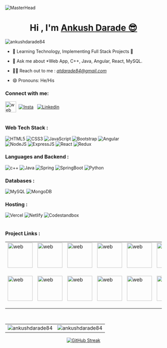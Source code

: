 ![MasterHead](https://mir-s3-cdn-cf.behance.net/project_modules/max_1200/79731568097599.5b50bca477735.jpg)

<h1 align="center"> Hi , I'm <a href="https://www.linkedin.com/in/ankushdarade84" target="_blank"> Ankush Darade 😎</a></h1>
<!-- <h3 align="center"> <img src="https://readme-typing-svg.herokuapp.com?color=0357F7&lines=Full+Stack+Java+Developer+%3A)" /> </h3> -->
<p align="left"> <img src="https://komarev.com/ghpvc/?username=ankushdarade84&label=Profile%20views&color=brightgreen&style=flat" alt="ankushdarade84" /> </p>

- 🌱 Learning Technology, Implementing Full Stack Projects 🚀

- 💬 Ask me about *Web App, C++, Java, Angular, React, MySQL.

- 👨‍💻 Reach out to me : *<a href="mailto:atdarade84@gmail.com" target="_blank">atdarade84@gmail.com</a>*

- 😄 Pronouns: He/His

<h3 align="left">Connect with me:</h3>
<div align="left">
<!--   <a href="https://www.linkedin.com/in/ankushdarade84/"><img alt="LinkedIn" src="https://raw.githubusercontent.com/rahuldkjain/github-profile-readme-generator/master/src/images/icons/Social/linked-in-alt.svg" alt="ankushdarade84" height="30" width="40" /></a>
  <a href="https://instagram.com/ankush_darade/" target="blank"><img align="center" src="https://raw.githubusercontent.com/rahuldkjain/github-profile-readme-generator/master/src/images/icons/Social/instagram.svg" alt="ankushdarade84" height="30" width="40" /></a> -->

<table >
  <tr>
      <a href="https://ankush-darade.netlify.app/" target="blank"><img align="center" alt="web"  src="https://ankush-darade.netlify.app/assets/img/aiim.png" height="35" width="35" /></a>&nbsp;
   <a href="https://instagram.com/ankush_darade/" target="blank"><img align="center"alt="Insta" src="https://img.shields.io/badge/-FFFFFF?style=for-the-badge&logo=instagram"  ></a> &nbsp;
   <a href="https://www.linkedin.com/in/ankushdarade84/" target="blank" ><img align="center" alt="Linkedin" src="https://img.shields.io/badge/-0077B5?style=for-the-badge&logo=linkedin&logoColor=white" ></a>
  </tr>
</table>

  
<!--   <a href="https://www.leetcode.com/surajdarade" target="blank"><img align="center" src="https://raw.githubusercontent.com/rahuldkjain/github-profile-readme-generator/master/src/images/icons/Social/leet-code.svg" alt="ankushdarade84" height="30" width="40" /></a> -->
</div>

<h3 align="left">Web Tech Stack :</h3>
<div align="left">
<img alt="HTML5" src="https://img.shields.io/badge/html5-%23E34F26.svg?style=for-the-badge&logo=html5&logoColor=white"/>
<img alt="CSS3" src="https://img.shields.io/badge/css3-%231572B6.svg?style=for-the-badge&logo=css3&logoColor=white"/> 
<img alt="JavaScript" src="https://img.shields.io/badge/javascript-%23323330.svg?style=for-the-badge&logo=javascript&logoColor=%23F7DF1E"/> 
<!-- <img alt="TailwindCSS" src="https://img.shields.io/badge/Tailwind_CSS-38B2AC?style=for-the-badge&logo=tailwind-css&logoColor=white"/> -->
<img alt="Bootstrap" src="https://img.shields.io/badge/bootstrap-%23563D7C.svg?style=for-the-badge&logo=bootstrap&logoColor=white"/>
<img alt="Angular" src="https://img.shields.io/badge/Angular-%23E34F26.svg?style=for-the-badge&logo=Angular&logoColor=white"/>
<br>
<!-- <img alt="PHP" src="https://img.shields.io/badge/php-%23777BB4.svg?style=for-the-badge&logo=php&logoColor=white"/> -->
<img alt="NodeJS" src="https://img.shields.io/badge/node.js-%2343853D.svg?style=for-the-badge&logo=nodedotjs&logoColor=white"/>
<img alt="ExpressJS" src="https://img.shields.io/badge/Express.js-000000?style=for-the-badge&logo=express&logoColor=white"/>
<img alt="React" src="https://img.shields.io/badge/react-%2320232a.svg?style=for-the-badge&logo=react&logoColor=%2361DAFB"/>
<!-- <img alt="mui" src="https://img.shields.io/badge/Material%20UI-007FFF?style=for-the-badge&logo=mui&logoColor=white"/> -->
<img alt="Redux" src="https://img.shields.io/badge/Redux-593D88?style=for-the-badge&logo=redux&logoColor=white"/>
<!-- <img alt="sockteio" src="https://img.shields.io/badge/Socket.io-010101?&style=for-the-badge&logo=Socket.io&logoColor=white"/> -->
</div>

<h3 align="left">Languages and Backend :</h3>
<div align="left">
  <img alt="c++" src="https://img.shields.io/badge/C%2B%2B-00599C?style=for-the-badge&logo=c%2B%2B&logoColor=white"/>
  <img alt="Java" src="https://img.shields.io/badge/Java-%23ED8B00.svg?style=for-the-badge&logo=Openjdk&logoColor=white"/>

   <img alt="Spring" src="https://img.shields.io/badge/Spring-6DB33F?style=for-the-badge&logo=Spring&logoColor=white"/>
     <img  alt="SpringBoot" src="https://img.shields.io/badge/SpringBoot-6DB33F?style=for-the-badge&logo=SpringBoot&logoColor=white"/>
       <img alt="Python" src="https://img.shields.io/badge/python-%2314354C.svg?style=for-the-badge&logo=python&logoColor=white"/>
</div>



<h3 align="left">Databases :</h3>
<div align="left">
  <img alt="MySQL" src="https://img.shields.io/badge/mysql-%2300f.svg?style=for-the-badge&logo=mysql&logoColor=white"/>
  <img alt="MongoDB" src ="https://img.shields.io/badge/MongoDB-4EA94B?style=for-the-badge&logo=mongodb&logoColor=white"/>
</div>


<h3 align="left">Hosting :</h3>
<div align="left">
<!--   <img alt="AWS" src="https://img.shields.io/badge/Amazon_AWS-FF9900?style=for-the-badge&logo=amazonaws&logoColor=white"/> -->
<!--   <img alt="Heroku" src="https://img.shields.io/badge/heroku-%23430098.svg?style=for-the-badge&logo=heroku&logoColor=white"/> -->

  <img alt="Vercel" src="https://img.shields.io/badge/Vercel-000000?style=for-the-badge&logo=vercel&logoColor=white"/>
  <img alt="Netlify" src="https://img.shields.io/badge/Netlify-00C7B7?style=for-the-badge&logo=netlify&logoColor=white"/>
    <img alt="Codestandbox" src="https://img.shields.io/badge/Codestandbox-000000?style=for-the-badge&logo=square&logoColor=white"/>
</div>
<br/>

<h3 align="left">Project Links :</h3>
<table >
  <tr>
    <td>
      <a href="https://ankush-darade.netlify.app/" target="blank"><img align="center" alt="web"  src="https://ankush-darade.netlify.app/assets/img/aiim.png" height="80" width="80" /></a>&nbsp;
    </td>
    <td>
       <a href="https://employee-teamlist.netlify.app/" target="blank"><img align="center" alt="web"  src="https://github.com/ankushdarade84/Employee-Team-List-web/assets/82811718/3f23093d-0711-4d68-bb09-3a957d39acdd" height="80" width="80" /></a>&nbsp;
    </td>
    <td>
       <a href="https://madhuri-weds-rahul.netlify.app/" target="blank"><img align="center" alt="web"  src="https://madhuri-weds-rahul.netlify.app/assets/images/sppp/MR_name.png" height="80" width="80" /></a>&nbsp;
    </td>
      <td>
        <a href="https://blind-deaf-project.netlify.app/" target="blank"><img align="center" alt="web"  src="https://blind-deaf-project.netlify.app/images/logo.png" height="80" width="80"  /></a>&nbsp;
      </td>
     <td>
       <a href="https://angular-regi-page.vercel.app/" target="blank"><img align="center" alt="web"  src="https://angular-regi-page.vercel.app/assets/ankushName.jpg"height="80" width="80"  /></a>&nbsp;
     </td>
     <td>
       <a href="https://dashbord-task.netlify.app/" target="blank"><img align="center" alt="web"  src="https://github.com/ankushdarade84/Grid-Dashbord/assets/82811718/11d018e1-381e-46f6-a67e-80edf85c54f0" height="80" width="80"  /></a>&nbsp;
     </td>
      <td>
         <a href="https://github.com/ankushdarade84/GovermentRegistartionForm" target="blank"><img align="center" alt="web"  src="https://ankush-darade.netlify.app/assets/img/portfolio/soft3.jpg" height="80" width="80"  /></a>&nbsp;
      </td>
          
  
    
  </tr>
  <tr>
    <td>
      <a href="https://github.com/ankushdarade84/Advance-Blind-Deaf-Communication-System" target="blank"><img align="center" alt="web"  src="https://ankush-darade.netlify.app/assets/img/portfolio/hard1.jpg" height="80" width="80"  /></a>&nbsp;
    </td>
    <td>
        <a href="https://github.com/ankushdarade84/Blind-Deaf-Communication-System" target="blank"><img align="center" alt="web"  src="https://ankush-darade.netlify.app/assets/img/portfolio/hard2.jpg" height="80" width="80"  /></a>&nbsp;
    </td>
    <td>
       <a href="https://github.com/ankushdarade84/Mini-Oscilloscope-And-Function-Generator" target="blank"><img align="center" alt="web"  src="https://ankush-darade.netlify.app/assets/img/portfolio/hard3.jpg" height="80" width="80"  /></a>&nbsp;
    </td>
    <td>
       <a href="https://github.com/ankushdarade84/Smart-Storage-System-For-Onion" target="blank"><img align="center" alt="web"  src="https://ankush-darade.netlify.app/assets/img/portfolio/hard4.jpg" height="80" width="80"  /></a>&nbsp;
    </td>
    <td>
       <a href="https://github.com/ankushdarade84/Smart-Green-House-System" target="blank"><img align="center" alt="web"  src="https://ankush-darade.netlify.app/assets/img/portfolio/hard5.jpg" height="80" width="80"  /></a>&nbsp;
    </td>
    <td>
       <a href="https://github.com/ankushdarade84/Wireless-Notice-Display" target="blank"><img align="center" alt="web"  src="https://ankush-darade.netlify.app/assets/img/portfolio/hard6.jpg" height="80" width="80"  /></a>&nbsp;
    </td>

    
       
   
    
    



  </tr>
</table>

<br>
<table>
  <tr>
    <td><img src="https://github-readme-stats.vercel.app/api?username=ankushdarade84&show_icons=true&theme=light&locale=en&rank_icon&icon_color=00FF00&title_color=FFA500" alt="ankushdarade84" /></td>
    <td><img src="https://github-readme-stats.vercel.app/api/top-langs?username=ankushdarade84&show_icons=true&theme=light&locale=en&layout=compact&langs_count=10" alt="ankushdarade84" /></td>
  </tr>

</table>
 
<div align="center">
<!-- <p><img align="center" src="https://streak-stats.demolab.com/?user=ankushdarade84&theme=light" alt="ankushdarade84" /></p> -->
<a href="https://git.io/streak-stats"><img src="https://github-readme-streak-stats.herokuapp.com?user=ankushdarade84" alt="GitHub Streak" /></a>
</div>


